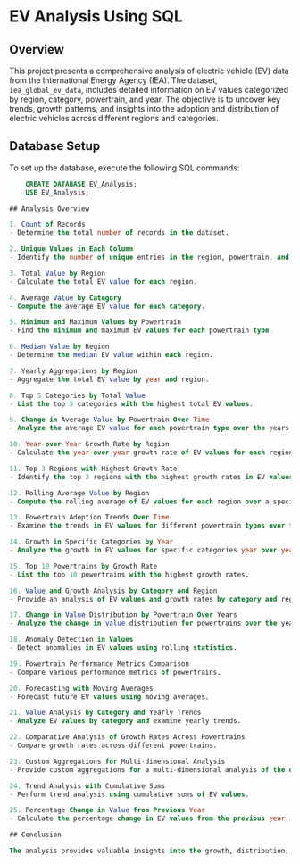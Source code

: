 # EV Analysis Using SQL

## Overview

This project presents a comprehensive analysis of electric vehicle (EV) data from the International Energy Agency (IEA). The dataset, `iea_global_ev_data`, includes detailed information on EV values categorized by region, category, powertrain, and year. The objective is to uncover key trends, growth patterns, and insights into the adoption and distribution of electric vehicles across different regions and categories.

## Database Setup

To set up the database, execute the following SQL commands:

```sql
    CREATE DATABASE EV_Analysis;
    USE EV_Analysis;

## Analysis Overview

1. Count of Records
- Determine the total number of records in the dataset.

2. Unique Values in Each Column
- Identify the number of unique entries in the region, powertrain, and category columns.

3. Total Value by Region
- Calculate the total EV value for each region.

4. Average Value by Category
- Compute the average EV value for each category.

5. Minimum and Maximum Values by Powertrain
- Find the minimum and maximum EV values for each powertrain type.

6. Median Value by Region
- Determine the median EV value within each region.

7. Yearly Aggregations by Region
- Aggregate the total EV value by year and region.

8. Top 5 Categories by Total Value
- List the top 5 categories with the highest total EV values.

9. Change in Average Value by Powertrain Over Time
- Analyze the average EV value for each powertrain type over the years.

10. Year-over-Year Growth Rate by Region
- Calculate the year-over-year growth rate of EV values for each region.

11. Top 3 Regions with Highest Growth Rate
- Identify the top 3 regions with the highest growth rates in EV values.

12. Rolling Average Value by Region
- Compute the rolling average of EV values for each region over a specified window.

13. Powertrain Adoption Trends Over Time
- Examine the trends in EV values for different powertrain types over time.

14. Growth in Specific Categories by Year
- Analyze the growth in EV values for specific categories year over year.

15. Top 10 Powertrains by Growth Rate
- List the top 10 powertrains with the highest growth rates.

16. Value and Growth Analysis by Category and Region
- Provide an analysis of EV values and growth rates by category and region.

17. Change in Value Distribution by Powertrain Over Years
- Analyze the change in value distribution for powertrains over the years.

18. Anomaly Detection in Values
- Detect anomalies in EV values using rolling statistics.

19. Powertrain Performance Metrics Comparison
- Compare various performance metrics of powertrains.

20. Forecasting with Moving Averages
- Forecast future EV values using moving averages.

21. Value Analysis by Category and Yearly Trends
- Analyze EV values by category and examine yearly trends.

22. Comparative Analysis of Growth Rates Across Powertrains
- Compare growth rates across different powertrains.

23. Custom Aggregations for Multi-dimensional Analysis
- Provide custom aggregations for a multi-dimensional analysis of the data.

24. Trend Analysis with Cumulative Sums
- Perform trend analysis using cumulative sums of EV values.

25. Percentage Change in Value from Previous Year
- Calculate the percentage change in EV values from the previous year.

## Conclusion

The analysis provides valuable insights into the growth, distribution, and trends of electric vehicles across various regions and powertrains. It highlights regional performance, category trends, and growth patterns, offering a comprehensive view of the global EV landscape.